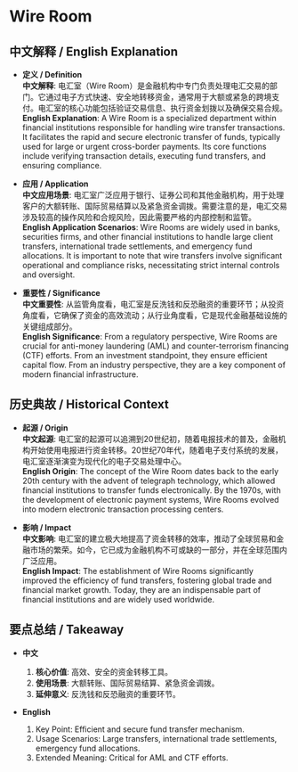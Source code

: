 # Wire Room

## 中文解释 / English Explanation

* **定义 / Definition**  
  **中文解释**: 电汇室（Wire Room）是金融机构中专门负责处理电汇交易的部门。它通过电子方式快速、安全地转移资金，通常用于大额或紧急的跨境支付。电汇室的核心功能包括验证交易信息、执行资金划拨以及确保交易合规。  
  **English Explanation**: A Wire Room is a specialized department within financial institutions responsible for handling wire transfer transactions. It facilitates the rapid and secure electronic transfer of funds, typically used for large or urgent cross-border payments. Its core functions include verifying transaction details, executing fund transfers, and ensuring compliance.

* **应用 / Application**  
  **中文应用场景**: 电汇室广泛应用于银行、证券公司和其他金融机构，用于处理客户的大额转账、国际贸易结算以及紧急资金调拨。需要注意的是，电汇交易涉及较高的操作风险和合规风险，因此需要严格的内部控制和监管。  
  **English Application Scenarios**: Wire Rooms are widely used in banks, securities firms, and other financial institutions to handle large client transfers, international trade settlements, and emergency fund allocations. It is important to note that wire transfers involve significant operational and compliance risks, necessitating strict internal controls and oversight.

* **重要性 / Significance**  
  **中文重要性**: 从监管角度看，电汇室是反洗钱和反恐融资的重要环节；从投资角度看，它确保了资金的高效流动；从行业角度看，它是现代金融基础设施的关键组成部分。  
  **English Significance**: From a regulatory perspective, Wire Rooms are crucial for anti-money laundering (AML) and counter-terrorism financing (CTF) efforts. From an investment standpoint, they ensure efficient capital flow. From an industry perspective, they are a key component of modern financial infrastructure.

## 历史典故 / Historical Context

* **起源 / Origin**  
  **中文起源**: 电汇室的起源可以追溯到20世纪初，随着电报技术的普及，金融机构开始使用电报进行资金转移。20世纪70年代，随着电子支付系统的发展，电汇室逐渐演变为现代化的电子交易处理中心。  
  **English Origin**: The concept of the Wire Room dates back to the early 20th century with the advent of telegraph technology, which allowed financial institutions to transfer funds electronically. By the 1970s, with the development of electronic payment systems, Wire Rooms evolved into modern electronic transaction processing centers.

* **影响 / Impact**  
  **中文影响**: 电汇室的建立极大地提高了资金转移的效率，推动了全球贸易和金融市场的繁荣。如今，它已成为金融机构不可或缺的一部分，并在全球范围内广泛应用。  
  **English Impact**: The establishment of Wire Rooms significantly improved the efficiency of fund transfers, fostering global trade and financial market growth. Today, they are an indispensable part of financial institutions and are widely used worldwide.

## 要点总结 / Takeaway

* **中文**  
  1. **核心价值**: 高效、安全的资金转移工具。
  2. **使用场景**: 大额转账、国际贸易结算、紧急资金调拨。
  3. **延伸意义**: 反洗钱和反恐融资的重要环节。

* **English**  
  1. Key Point: Efficient and secure fund transfer mechanism.
  2. Usage Scenarios: Large transfers, international trade settlements, emergency fund allocations.
  3. Extended Meaning: Critical for AML and CTF efforts.